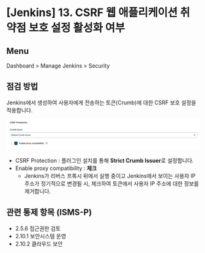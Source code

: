 # [Jenkins] 13. CSRF 웹 애플리케이션 취약점 보호 설정 활성화 여부

## Menu 
Dashboard > Manage Jenkins > Security

## 점검 방법 
Jenkins에서 생성하여 사용자에게 전송하는 토큰(Crumb)에 대한 CSRF 보호 설정을 적용합니다.

![CSRF Protection](images/csrf-protection.png)

- CSRF Protection : 플러그인 설치를 통해 **Strict Crumb Issuer**로 설정합니다. 
- Enable proxy compatibility : **체크**
    - Jenkins가 리버스 프록시 뒤에서 실행 중이고 Jenkins에서 보이는 사용자 IP 주소가 정기적으로 변경될 시, 체크하여 토큰에서 사용자 IP 주소에 대한 정보를 제거합니다.

## 관련 통제 항목 (ISMS-P)
- 2.5.6 접근권한 검토
- 2.10.1 보안시스템 운영
- 2.10.2 클라우드 보안